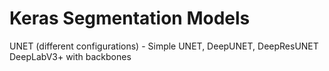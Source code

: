 # Keras Segmentation Models

UNET (different configurations) - Simple UNET, DeepUNET, DeepResUNET
DeepLabV3+ with backbones
